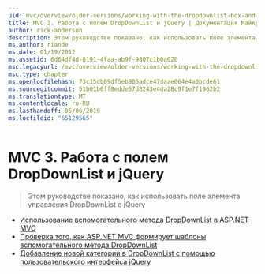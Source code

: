 ```yaml
---
uid: mvc/overview/older-versions/working-with-the-dropdownlist-box-and-jquery/index
title: MVC 3. Работа с полем DropDownList и jQuery | Документация Майкрософт
author: rick-anderson
description: Этом руководстве показано, как использовать поле элемента управления DropDownList с jQuery
ms.author: riande
ms.date: 01/19/2012
ms.assetid: 6d64df4d-8191-4faa-ab9f-9807c1b0a020
msc.legacyurl: /mvc/overview/older-versions/working-with-the-dropdownlist-box-and-jquery
msc.type: chapter
ms.openlocfilehash: 73c15db09df5eb906adce47daae064e4a0bcde61
ms.sourcegitcommit: 51b01b6ff8edde57d8243e4da28c9f1e7f1962b2
ms.translationtype: MT
ms.contentlocale: ru-RU
ms.lasthandoff: 05/06/2019
ms.locfileid: "65129565"
---
```

# <a name="mvc-3---working-with-the-dropdownlist-box-and-jquery"></a>MVC 3. Работа с полем DropDownList и jQuery

> Этом руководстве показано, как использовать поле элемента управления DropDownList с jQuery

- [Использование вспомогательного метода DropDownList в ASP.NET MVC](using-the-dropdownlist-helper-with-aspnet-mvc.md)
- [Проверка того, как ASP.NET MVC формирует шаблоны вспомогательного метода DropDownList](examining-how-aspnet-mvc-scaffolds-the-dropdownlist-helper.md)
- [Добавление новой категории в DropDownList с помощью пользовательского интерфейса jQuery](adding-a-new-category-to-the-dropdownlist-using-jquery-ui.md)
